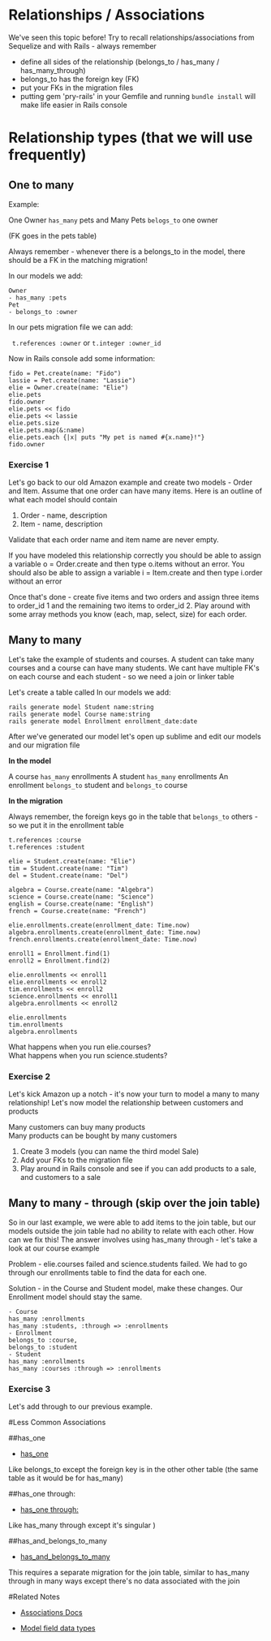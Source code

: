 # Relationships / Associations

We've seen this topic before! Try to recall relationships/associations from Sequelize and with Rails - always remember

- define all sides of the relationship (belongs_to / has_many / has_many_through)
- belongs_to has the foreign key (FK)
- put your FKs in the migration files
- putting gem 'pry-rails' in your Gemfile and running `bundle install` will make life easier in Rails console

# Relationship types (that we will use frequently)

## One to many

Example:

One Owner `has_many` pets and 
Many Pets `belogs_to` one owner

(FK goes in the pets table)

Always remember - whenever there is a belongs_to in the model, there should be a FK in the matching migration!

In our models we add:

```
Owner
- has_many :pets
Pet
- belongs_to :owner
```

In our pets migration file we can add:

` t.references :owner` or `t.integer :owner_id`

Now in Rails console add some information:

```
fido = Pet.create(name: "Fido")
lassie = Pet.create(name: "Lassie")
elie = Owner.create(name: "Elie")
elie.pets
fido.owner
elie.pets << fido
elie.pets << lassie
elie.pets.size
elie.pets.map(&:name)
elie.pets.each {|x| puts "My pet is named #{x.name}!"}
fido.owner
```

### Exercise 1

Let's go back to our old Amazon example and create two models - Order and Item. Assume that one order can have many items. Here is an outline of what each model should contain

1. Order - name, description
2. Item - name, description

Validate that each order name and item name are never empty. 

If you have modeled this relationship correctly you should be able to assign a variable o = Order.create and then type o.items without an error. You should also be able to assign a variable i = Item.create and then type i.order without an error

Once that's done - create five items and two orders and assign three items to order_id 1 and the remaining two items to order_id 2. Play around with some array methods you know (each, map, select, size) for each order.


## Many to many

Let's take the example of students and courses. A student can take many courses and a course can have many students. We cant have multiple FK's on each course and each student - so we need a join or linker table

Let's create a table called 
In our models we add:

```
rails generate model Student name:string
rails generate model Course name:string
rails generate model Enrollment enrollment_date:date 
```
After we've generated our model let's open up sublime and edit our models and our migration file<br>


__In the model__ 

A course `has_many` enrollments 
A student `has_many` enrollments
An enrollment `belongs_to` student and `belongs_to` course

__In the migration__

Always remember, the foreign keys go in the table that `belongs_to` others - so we put it in the enrollment table

`t.references :course` <br>
`t.references :student`

```
elie = Student.create(name: "Elie")
tim = Student.create(name: "Tim")
del = Student.create(name: "Del")
```
```
algebra = Course.create(name: "Algebra")
science = Course.create(name: "Science")
english = Course.create(name: "English")
french = Course.create(name: "French")
```

```
elie.enrollments.create(enrollment_date: Time.now)
algebra.enrollments.create(enrollment_date: Time.now)
french.enrollments.create(enrollment_date: Time.now)
```

```
enroll1 = Enrollment.find(1)
enroll2 = Enrollment.find(2)
```

```
elie.enrollments << enroll1
elie.enrollments << enroll2
tim.enrollments << enroll2
science.enrollments << enroll1
algebra.enrollments << enroll2
```

```
elie.enrollments
tim.enrollments
algebra.enrollments
```

What happens when you run elie.courses? <br>
What happens when you run science.students?

### Exercise 2

Let's kick Amazon up a notch - it's now your turn to model a many to many relationship! Let's now model the relationship between customers and products

Many customers can buy many products <br>
Many products can be bought by many customers

1. Create 3 models (you can name the third model Sale)
2. Add your FKs to the migration file
3. Play around in Rails console and see if you can add products to a sale, and customers to a sale 

## Many to many - through (skip over the join table)

So in our last example, we were able to add items to the join table, but our models outside the join table had no ability to relate with each other. How can we fix this! The answer involves using has_many through - let's take a look at our course example

Problem - elie.courses failed and science.students failed. We had to go through our enrollments table to find the data for each one.

Solution - in the Course and Student model, make these changes. Our Enrollment model should stay the same.

```
- Course 
has_many :enrollments
has_many :students, :through => :enrollments
- Enrollment 
belongs_to :course, 
belongs_to :student
- Student 
has_many :enrollments 
has_many :courses :through => :enrollments
```

### Exercise 3

Let's add through to our previous example. 


#Less Common Associations

##has_one

* [has_one](http://guides.rubyonrails.org/association_basics.html#the-has-one-association)

Like belongs_to except the foreign key is in the other other table (the same table as it would be for has_many)

##has_one through:

* [has_one through:](http://guides.rubyonrails.org/association_basics.html#the-has-one-through-association)

Like has_many through except it's singular )

##has_and_belongs_to_many

* [has_and_belongs_to_many](http://guides.rubyonrails.org/association_basics.html#has-and-belongs-to-many-association-reference)

This requires a separate migration for the join table, similar to has_many through in many ways except there's no data associated with the join

#Related Notes
* [Associations Docs](http://api.rubyonrails.org/classes/ActiveRecord/Associations/ClassMethods.html)

* [Model field data types](http://api.rubyonrails.org/classes/ActiveRecord/ConnectionAdapters/TableDefinition.html#method-i-column)
